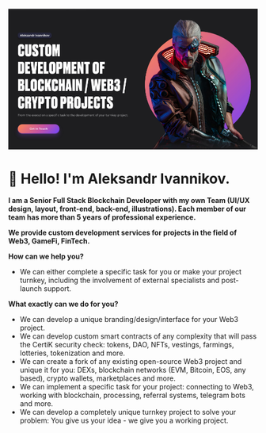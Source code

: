 ![ivannikov.pro](/images/ivannikov.pro_en_960x540.png)

# 👋 Hello! I'm Aleksandr Ivannikov.
**I am a Senior Full Stack Blockchain Developer with my own Team (UI/UX design, layout, front-end, back-end, illustrations). Each member of our team has more than 5 years of professional experience.**


**We provide custom development services for projects in the field of Web3, GameFi, FinTech.**


**How can we help you?**
- We can either complete a specific task for you or make your project turnkey, including the involvement of external specialists and post-launch support.


**What exactly can we do for you?**
- We can develop a unique branding/design/interface for your Web3 project.
- We can develop custom smart contracts of any complexity that will pass the CertiK security check: tokens, DAO, NFTs, vestings, farmings, lotteries, tokenization and more.
- We can create a fork of any existing open-source Web3 project and unique it for you: DEXs, blockchain networks (EVM, Bitcoin, EOS, any based), crypto wallets, marketplaces and more.
- We can implement a specific task for your project: connecting to Web3, working with blockchain, processing, referral systems, telegram bots and more.
- We can develop a completely unique turnkey project to solve your problem: You give us your idea - we give you a working project.
